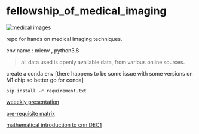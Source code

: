 # fellowship_of_medical_imaging

![medical images](https://images.theconversation.com/files/1621/original/Wellunwell.jpg?ixlib=rb-1.1.0&q=45&auto=format&w=926&fit=clip)

repo for hands on medical imaging techniques. 

env name : mienv , python3.8

> all data used is openly available data, from various online sources. 

create a conda env [there happens to be some issue with some versions on M1 chip so better go for conda]
```
pip install -r requirement.txt
```

<!-- [timeline sheet](https://bit.ly/3CnpM7m) -->

[weeekly presentation](https://bit.ly/3CuOjHZ)

<!-- [slack chats](https://join.slack.com/t/paper-readers/shared_invite/zt-14nkixsv5-i68b3Y63rIp8ZhwfAgxj1g) -->

[pre-requisite matrix](https://www.math.uwaterloo.ca/~hwolkowi/matrixcookbook.pdf)

[mathematical introduction to cnn DEC1](https://cs.nju.edu.cn/wujx/paper/CNN.pdf)

